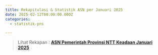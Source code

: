 ```yaml
---
title: Rekapitulasi & Statistik ASN per Januari 2025
date: 2025-02-12T00:00:00.000Z
categories:
  - statistik-pns

---
```


> Lihat Rekapan : **[ASN Pemerintah Provinsi NTT Keadaan Januari 2025](https://bkd.nttprov.go.id/web/wp-content/uploads/2025/04/bkdntt-rekap-ASN-Januari-2025.pdf)**
